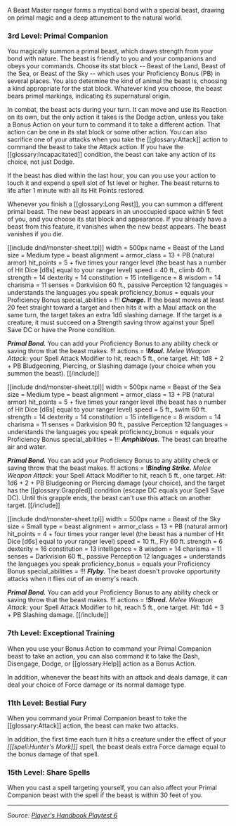 A Beast Master ranger forms a mystical bond with a special beast, drawing on primal magic and a deep attunement to the natural world.

### 3rd Level: Primal Companion

You magically summon a primal beast, which draws strength from your bond with nature. The beast is friendly to you and your companions and obeys your commands. Choose its stat block -- Beast of the Land, Beast of the Sea, or Beast of the Sky -- which uses your Proficiency Bonus (PB) in several places. You also determine the kind of animal the beast is, choosing a kind appropriate for the stat block. Whatever kind you choose, the beast bears primal markings, indicating its supernatural origin.

In combat, the beast acts during your turn. It can move and use its Reaction on its own, but the only action it takes is the Dodge action, unless you take a Bonus Action on your turn to command it to take a different action. That action can be one in its stat block or some other action. You can also sacrifice one of your attacks when you take the [[glossary:Attack]] action to command the beast to take the Attack action. If you have the [[glossary:Incapacitated]] condition, the beast can take any action of its choice, not just Dodge.

If the beast has died within the last hour, you can you use your action to touch it and expend a spell slot of 1st level or higher. The beast returns to life after 1 minute with all its Hit Points restored.

Whenever you finish a [[glossary:Long Rest]], you can summon a different primal beast. The new beast appears in an unoccupied space within 5 feet of you, and you choose its stat block and appearance. If you already have a beast from this feature, it vanishes when the new beast appears. The beast vanishes if you die.

<div class="monster-include" markdown="1">

[[include dnd/monster-sheet.tpl]]
width = 500px
name = Beast of the Land
size = Medium
type = beast
alignment = 
armor_class = 13 + PB (natural armor)
hit_points = 5 + five times your ranger level (the beast has a number of Hit Dice [d8s] equal to your ranger level)
speed = 40 ft., climb 40 ft.
strength = 14
dexterity = 14
constitution = 15
intelligence = 8
wisdom = 14
charisma = 11
senses = Darkvision 60 ft., passive Perception 12
languages = understands the languages you speak
proficiency_bonus = equals your Proficiency Bonus
special_abilities = !!!
***Charge.*** If the beast moves at least 20 feet straight toward a target and then hits it with a Maul attack on the same turn, the target takes an extra 1d6 slashing damage. If the target is a creature, it must succeed on a Strength saving throw against your Spell Save DC or have the Prone condition.

***Primal Bond.*** You can add your Proficiency Bonus to any ability check or saving throw that the beast makes.
!!!
actions = !***Maul.*** _Melee Weapon Attack:_ your Spell Attack Modifier to hit, reach 5 ft., one target. _Hit:_ 1d8 + 2 + PB Bludgeoning, Piercing, or Slashing damage (your choice when you summon the beast).
[[/include]]

</div>

<div class="monster-include" markdown="1">

[[include dnd/monster-sheet.tpl]]
width = 500px
name = Beast of the Sea
size = Medium
type = beast
alignment = 
armor_class = 13 + PB (natural armor)
hit_points = 5 + five times your ranger level (the beast has a number of Hit Dice [d8s] equal to your ranger level)
speed = 5 ft., swim 60 ft.
strength = 14
dexterity = 14
constitution = 15
intelligence = 8
wisdom = 14
charisma = 11
senses = Darkvision 90 ft., passive Perception 12
languages = understands the languages you speak
proficiency_bonus = equals your Proficiency Bonus
special_abilities = !!!
***Amphibious.*** The beast can breathe air and water.

***Primal Bond.*** You can add your Proficiency Bonus to any ability check or saving throw that the beast makes.
!!!
actions = !***Binding Strike.*** _Melee Weapon Attack:_ your Spell Attack Modifier to hit, reach 5 ft., one target. _Hit:_ 1d6 + 2 + PB Bludgeoning or Piercing damage (your choice), and the target has the [[glossary:Grappled]] condition (escape DC equals your Spell Save DC). Until this grapple ends, the beast can't use this attack on another target.
[[/include]]

</div>

<div class="monster-include" markdown="1">

[[include dnd/monster-sheet.tpl]]
width = 500px
name = Beast of the Sky
size = Small
type = beast
alignment = 
armor_class = 13 + PB (natural armor)
hit_points = 4 + four times your ranger level (the beast has a number of Hit Dice [d6s] equal to your ranger level)
speed = 10 ft., Fly 60 ft.
strength = 6
dexterity = 16
constitution = 13
intelligence = 8
wisdom = 14
charisma = 11
senses = Darkvision 60 ft., passive Perception 12
languages = understands the languages you speak
proficiency_bonus = equals your Proficiency Bonus
special_abilities = !!!
***Flyby.*** The beast doesn't provoke opportunity attacks when it flies out of an enemy's reach.

***Primal Bond.*** You can add your Proficiency Bonus to any ability check or saving throw that the beast makes.
!!!
actions = !***Shred.*** _Melee Weapon Attack:_ your Spell Attack Modifier to hit, reach 5 ft., one target. _Hit:_ 1d4 + 3 + PB Slashing damage.
[[/include]]

</div>

### 7th Level: Exceptional Training

When you use your Bonus Action to command your Primal Companion beast to take an action, you can also command it to take the Dash, Disengage, Dodge, or [[glossary:Help]] action as a Bonus Action.

In addition, whenever the beast hits with an attack and deals damage, it can deal your choice of Force damage or its normal damage type.

### 11th Level: Bestial Fury

When you command your Primal Companion beast to take the [[glossary:Attack]] action, the beast can make two attacks.

In addition, the first time each turn it hits a creature under the effect of your _[[[spell:Hunter's Mark]]]_ spell, the beast deals extra Force damage equal to the bonus damage of that spell.

### 15th Level: Share Spells

When you cast a spell targeting yourself, you can also affect your Primal Companion beast with the spell if the beast is within 30 feet of you.

----

_Source: [Player's Handbook Playtest 6](https://www.dndbeyond.com/sources/ua/ph-playtest-6)_
